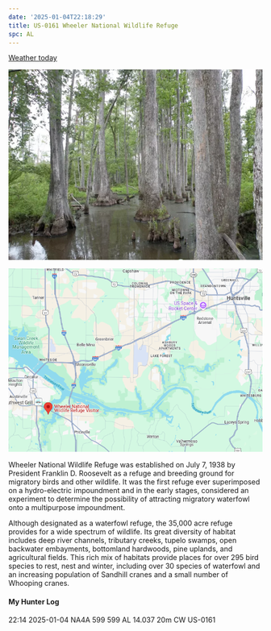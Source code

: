 ```yaml
---
date: '2025-01-04T22:18:29'
title: US-0161 Wheeler National Wildlife Refuge
spc: AL
---
```


[Weather today](https://weawow.com/c9918447)

![pasted_image.png](/static/pasted_image_0014.png)

![pasted_image001.png](/static/pasted_image001_0011.png)

Wheeler National Wildlife Refuge was established on July 7, 1938 by President Franklin D. Roosevelt as a refuge and breeding ground for migratory birds and other wildlife. It was the first refuge ever superimposed on a hydro-electric impoundment and in the early stages, considered an experiment to determine the possibility of attracting migratory waterfowl onto a multipurpose impoundment. 

Although designated as a waterfowl refuge, the 35,000 acre refuge provides for a wide spectrum of wildlife. Its great diversity of habitat includes deep river channels, tributary creeks, tupelo swamps, open backwater embayments, bottomland hardwoods, pine uplands, and agricultural fields. This rich mix of habitats provide places for over 295 bird species to rest, nest and winter, including over 30 species of waterfowl and an increasing population of Sandhill cranes and a small number of Whooping cranes. 



#### My Hunter Log

22:14    2025-01-04    NA4A    599    599    AL    14.037    20m    CW    US-0161

